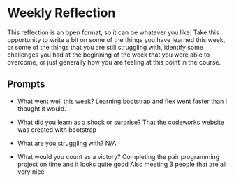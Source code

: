 # Weekly Reflection
This reflection is an open format, so it can be whatever you like. Take this opportunity to write a bit on some of the things you have learned this week, or some of the things that you are still struggling with, identify some challenges you had at the beginning of the week that you were able to overcome, or just generally how you are feeling at this point in the course.

## Prompts
- What went well this week?
Learning bootstrap and flex went faster than I thought it would.

- What did you learn as a shock or surprise?
That the codeworks website was created with bootstrap

- What are you struggling with?
N/A

- What would you count as a victory?
Completing the pair programming project on time and it looks quite good
Also meeting 3 people that are all very nice
